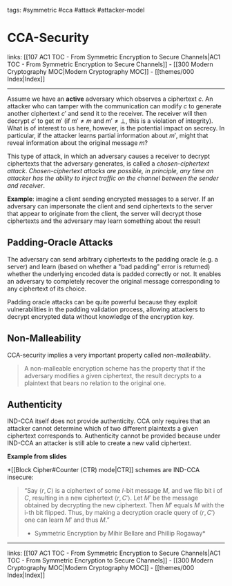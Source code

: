 tags: #symmetric #cca #attack #attacker-model 

# CCA-Security

links: [[107 AC1 TOC - From Symmetric Encryption to Secure Channels|AC1 TOC - From Symmetric Encryption to Secure Channels]] - [[300 Modern Cryptography MOC|Modern Cryptography MOC]]  - [[themes/000 Index|Index]]

---

Assume we have an **active** adversary which observes a ciphertext $c$. An attacker who can tamper with the communication can modify $c$ to generate another ciphertext $c'$ and send it to the receiver. The receiver will then decrypt $c'$ to get $m'$ (if $m' \neq m$ and $m' \neq \perp$, this is a violation of integrity). What is of interest to us here, however, is the potential impact on secrecy. In particular, if the attacker learns partial information about $m'$, might that reveal information about the original message $m$?

This type of attack, in which an adversary causes a receiver to decrypt ciphertexts that the adversary generates, is called a *chosen-ciphertext attack*. *Chosen-ciphertext attacks are possible, in principle, any time an attacker has the ability to inject traffic on the channel between the sender and receiver*.

**Example**: imagine a client sending encrypted messages to a server. If an adversary can impersonate the client and send ciphertexts to the server that appear to originate from the client, the server will decrypt those ciphertexts and the adversary may learn something about the result

## Padding-Oracle Attacks

The adversary can send arbitrary ciphertexts to the padding oracle (e.g. a server) and learn (based on whether a "bad padding" error is returned) whether the underlying encoded data is padded correctly or not. It enables an adversary to completely recover the original message corresponding to any ciphertext of its choice.

Padding oracle attacks can be quite powerful because they exploit vulnerabilities in the padding validation process, allowing attackers to decrypt encrypted data without knowledge of the encryption key.

## Non-Malleability

CCA-security implies a very important property called *non-malleability*.

> A non-malleable encryption scheme has the property that if the adversary modifies a given ciphertext, the result decrypts to a plaintext that bears no relation to the original one.

## Authenticity

IND-CCA itself does not provide authenticity. CCA only requires that an attacker cannot determine which of two different plaintexts a given ciphertext corresponds to. Authenticity cannot be provided because under IND-CCA an attacker is still able to create a new valid ciphertext.

**Example from slides**

*[[Block Cipher#Counter (CTR) mode|CTR]] schemes are IND-CCA insecure:

> “Say $⟨r,C⟩$ is a ciphertext of some $l$-bit message $M$, and we flip bit i of $C$, resulting in a new ciphertext $⟨r,C′⟩$. Let $M′$ be the message obtained by decrypting the new ciphertext. Then $M′$ equals $M$ with the i-th bit flipped. Thus, by making a decryption oracle query of $⟨r,C′⟩$ one can learn $M′$ and thus $M$.”
> 
> - Symmetric Encryption by Mihir Bellare and Phillip Rogaway*

---
links: [[107 AC1 TOC - From Symmetric Encryption to Secure Channels|AC1 TOC - From Symmetric Encryption to Secure Channels]] - [[300 Modern Cryptography MOC|Modern Cryptography MOC]]  - [[themes/000 Index|Index]]